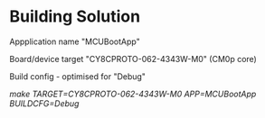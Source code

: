 # Building Solution

Appplication name "MCUBootApp"

Board/device target "CY8CPROTO-062-4343W-M0" (CM0p core)

Build config - optimised for "Debug"

_make TARGET=CY8CPROTO-062-4343W-M0 APP=MCUBootApp BUILDCFG=Debug_